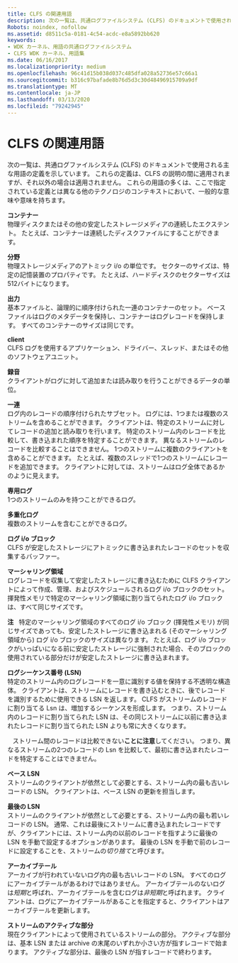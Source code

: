 ```yaml
---
title: CLFS の関連用語
description: 次の一覧は、共通ログファイルシステム (CLFS) のドキュメントで使用される主な用語の定義を示しています。
Robots: noindex, nofollow
ms.assetid: d8511c5a-0181-4c54-acdc-e8a5892bb620
keywords:
- WDK カーネル、用語の共通ログファイルシステム
- CLFS WDK カーネル、用語集
ms.date: 06/16/2017
ms.localizationpriority: medium
ms.openlocfilehash: 96c41d15b038d037c485dfa028a52736e57c66a1
ms.sourcegitcommit: b316c97bafade8b76d5d3c30d48496915709a9df
ms.translationtype: MT
ms.contentlocale: ja-JP
ms.lasthandoff: 03/13/2020
ms.locfileid: "79242945"
---
```

# <a name="clfs-terminology"></a>CLFS の関連用語


次の一覧は、共通ログファイルシステム (CLFS) のドキュメントで使用される主な用語の定義を示しています。 これらの定義は、CLFS の説明の間に適用されますが、それ以外の場合は適用されません。 これらの用語の多くは、ここで指定されている定義とは異なる他のテクノロジのコンテキストにおいて、一般的な意味や意味を持ちます。

<a href="" id="kernel-clfs-term-container"></a>**コンテナー**  
物理ディスクまたはその他の安定したストレージメディアの連続したエクステント。 たとえば、コンテナーは連続したディスクファイルにすることができます。

<a href="" id="kernel-clfs-term-sector"></a>**分野**  
物理ストレージメディアのアトミック i/o の単位です。 セクターのサイズは、特定の記憶装置のプロパティです。 たとえば、ハードディスクのセクターサイズは512バイトになります。

<a href="" id="kernel-clfs-term-log"></a>**出力**  
基本ファイルと、論理的に順序付けられた一連のコンテナーのセット。 ベースファイルはログのメタデータを保持し、コンテナーはログレコードを保持します。 すべてのコンテナーのサイズは同じです。

<a href="" id="kernel-clfs-term-client"></a>**client**  
CLFS ログを使用するアプリケーション、ドライバー、スレッド、またはその他のソフトウェアユニット。

<a href="" id="kernel-clfs-term-record"></a>**録音**  
クライアントがログに対して追加または読み取りを行うことができるデータの単位。

<a href="" id="kernel-clfs-term-stream"></a>**一連**  
ログ内のレコードの順序付けられたサブセット。 ログには、1つまたは複数のストリームを含めることができます。 クライアントは、特定のストリームに対してレコードの追加と読み取りを行います。 特定のストリーム内のレコードを比較して、書き込まれた順序を特定することができます。 異なるストリームのレコードを比較することはできません。 1つのストリームに複数のクライアントを含めることができます。 たとえば、複数のスレッドで1つのストリームにレコードを追加できます。 クライアントに対しては、ストリームはログ全体であるかのように見えます。

<a href="" id="kernel-clfs-term-dedicated-log"></a>**専用ログ**  
1つのストリームのみを持つことができるログ。

<a href="" id="kernel-clfs-term-multiplexed-log"></a>**多重化ログ**  
複数のストリームを含むことができるログ。

<a href="" id="kernel-clfs-term-log-i-o-block"></a>**ログ i/o ブロック**  
CLFS が安定したストレージにアトミックに書き込まれたレコードのセットを収集するバッファー。

<a href="" id="kernel-clfs-term-marshalling-area"></a>**マーシャリング領域**  
ログレコードを収集して安定したストレージに書き込むために CLFS クライアントによって作成、管理、およびスケジュールされるログ i/o ブロックのセット。 揮発性メモリで特定のマーシャリング領域に割り当てられたログ i/o ブロックは、すべて同じサイズです。

**注**   特定のマーシャリング領域のすべてのログ i/o ブロック (揮発性メモリ) が同じサイズであっても、安定したストレージに書き込まれる (そのマーシャリング領域から) ログ i/o ブロックのサイズは異なります。 たとえば、ログ i/o ブロックがいっぱいになる前に安定したストレージに強制された場合、そのブロックの使用されている部分だけが安定したストレージに書き込まれます。

 

<a href="" id="kernel-clfs-term-log-sequence-number--lsn"></a>**ログシーケンス番号 (LSN)**  
特定のストリーム内のログレコードを一意に識別する値を保持する不透明な構造体。 クライアントは、ストリームにレコードを書き込むときに、後でレコードを識別するために使用できる LSN を返します。 CLFS がストリームのレコードに割り当てる Lsn は、増加するシーケンスを形成します。 つまり、ストリーム内のレコードに割り当てられた LSN は、その同じストリームに以前に書き込まれたレコードに割り当てられた LSN よりも常に大きくなります。

   ストリーム間のレコードは比較できない**ことに注意**してください。 つまり、異なるストリームの2つのレコードの Lsn を比較して、最初に書き込まれたレコードを特定することはできません。

 

<a href="" id="kernel-clfs-term-base-lsn"></a>**ベース LSN**  
ストリームのクライアントが依然として必要とする、ストリーム内の最も古いレコードの LSN。 クライアントは、ベース LSN の更新を担当します。

<a href="" id="kernel-clfs-term-last-lsn"></a>**最後の LSN**  
ストリームのクライアントが依然として必要とする、ストリーム内の最も若いレコードの LSN。 通常、これは最後にストリームに書き込まれたレコードですが、クライアントには、ストリーム内の以前のレコードを指すように最後の LSN を手動で設定するオプションがあります。 最後の LSN を手動で前のレコードに設定することを、ストリームの*切り捨て*と呼びます。

<a href="" id="kernel-clfs-term-archive-tail"></a>**アーカイブテール**  
アーカイブが行われていないログ内の最も古いレコードの LSN。 すべてのログにアーカイブテールがあるわけではありません。 アーカイブテールのないログは*短期*と呼ばれ、アーカイブテールを含むログは*非短期*と呼ばれます。 クライアントは、ログにアーカイブテールがあることを指定すると、クライアントはアーカイブテールを更新します。

<a href="" id="kernel-clfs-term-active-portion-of-a-stream"></a>**ストリームのアクティブな部分**  
現在クライアントによって使用されているストリームの部分。 アクティブな部分は、基本 LSN または archive の末尾のいずれか小さい方が指すレコードで始まります。 アクティブな部分は、最後の LSN が指すレコードで終わります。

 

 




